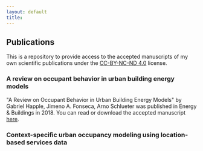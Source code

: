 ```yaml
---
layout: default
title:
---
```


## Publications
This is a repository to provide access to the accepted manuscripts of my own scientific publications under the [CC-BY-NC-ND 4.0](https://creativecommons.org/licenses/by-nc-nd/4.0/) license.

### A review on occupant behavior in urban building energy models

"A Review on Occupant Behavior in Urban Building Energy Models" by Gabriel Happle, Jimeno A. Fonseca, Arno Schlueter was published in Energy & Buildings in 2018. You can read or download the accepted manuscript [here](https://github.com/gabriel-happle/publications/blob/master/A_review_on_occupant_behavior_in_urban_building_energy_models.pdf).

### Context-specific urban occupancy modeling using location-based services data
